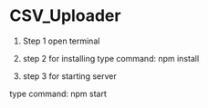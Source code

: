 # CSV_Uploader


1) Step 1
open terminal


2) step 2 for installing 
type command:    npm install

3) step 3 for starting server

type command:    npm start


